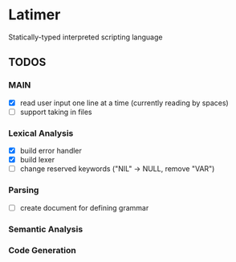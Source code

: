 # Latimer

Statically-typed interpreted scripting language

## TODOS

### MAIN
- [x] read user input one line at a time (currently reading by spaces)
- [ ] support taking in files

### Lexical Analysis
- [x] build error handler
- [x] build lexer
- [ ] change reserved keywords ("NIL" -> NULL, remove "VAR")

### Parsing
- [ ] create document for defining grammar

### Semantic Analysis

### Code Generation
